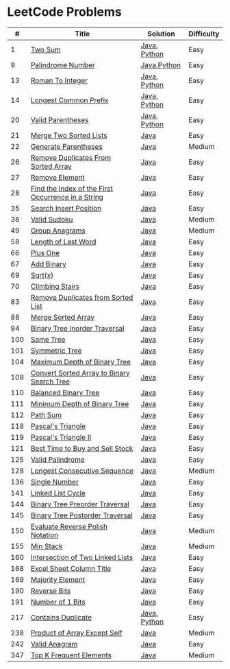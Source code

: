 LeetCode Problems
=================


| # | Title | Solution | Difficulty |
|---| ----- | -------- | ---------- |
|1|[Two Sum](https://leetcode.com/problems/two-sum/) | [Java](https://github.com/rokas293/LeetCode-Problems/blob/7426ec3b4403b735d60c71e3b0fc602c05ec754f/Algorithms/java/TwoSum/TwoSum.java), [Python](https://github.com/rokas293/LeetCode-Problems/blob/85e1e4bbcb41926639e9773315ec9feef517bc9e/Algorithms/python/TwoSum/TwoSum.py)|Easy|
|9|[Palindrome Number](https://leetcode.com/problems/palindrome-number/) | [Java](https://github.com/rokas293/LeetCode-Problems/blob/8d17e1d20b4d5fc86db5f3ada1eceaefc525b8e6/Algorithms/java/PalindromeNumber/PalindromeNumber.java),[Python](https://github.com/rokas293/LeetCode-Problems/blob/7cbbc71e6a7235fc582a0aa11c80b202ca05412f/Algorithms/python/PalindromeNumber/PalindromeNumber.py)|Easy|
|13|[Roman To Integer](https://leetcode.com/problems/roman-to-integer/) | [Java](https://github.com/rokas293/LeetCode-Problems/blob/1a4d192187fb254f0885fa5349bb137b18f165d9/Algorithms/java/RomanToInteger/RomanToInteger.java), [Python](https://github.com/rokas293/LeetCode-Problems/blob/48bbc65366e4a5cfe6493c918dbf4ef23664ebd8/Algorithms/python/RomanToInteger/RomanToInteger.py)|Easy|
|14|[Longest Common Prefix](https://leetcode.com/problems/longest-common-prefix/) | [Java](https://github.com/rokas293/LeetCode-Problems/blob/1a4d192187fb254f0885fa5349bb137b18f165d9/Algorithms/java/LongestCommonPrefix/LongestCommonPrefix.java), [Python](https://github.com/rokas293/LeetCode-Problems/blob/a4f328a4c3e1dd25c0a2b3ec9029756b7b724566/Algorithms/python/LongestCommonPrefix/LongestCommonPrefix.py)|Easy|
|20|[Valid Parentheses](https://leetcode.com/problems/valid-parentheses/) | [Java](https://github.com/rokas293/LeetCode-Problems/blob/a9dd46f0293b37087248083cc5dea4b024817a4e/Algorithms/java/ValidParenttheses/ValidParenttheses.java), [Python](https://github.com/rokas293/LeetCode-Problems/blob/25bc29266558b82e0acab9e84bfc5b82d90fbf76/Algorithms/python/ValidParenttheses/ValidParenttheses.py)|Easy|
|21|[Merge Two Sorted Lists](https://leetcode.com/problems/merge-two-sorted-lists/) | [Java](https://github.com/rokas293/LeetCode-Problems/blob/d210c0936d6cae03c45e93ce2d09285ecda57825/Algorithms/java/MergeTwoSortedLists/MergeTwoSortedLists.java)|Easy|
|22|[Generate Parentheses](https://leetcode.com/problems/generate-parentheses/) | [Java](https://github.com/rokas293/LeetCode-Problems/blob/e85891e2ad71b88b57b5ab5c55d36e21942bef86/Algorithms/java/GenerateParentheses/GenerateParentheses.java)|Medium|
|26|[Remove Duplicates From Sorted Array](https://leetcode.com/problems/remove-duplicates-from-sorted-array/) | [Java](https://github.com/rokas293/LeetCode-Problems/blob/28f84f63daa9b48a841aa886e44d366187aa6dc1/Algorithms/java/RemoveDuplicatesFromSortedArray/RemoveDuplicatesFromSortedArray.java)|Easy|
|27|[Remove Element](https://leetcode.com/problems/remove-element/) | [Java](https://github.com/rokas293/LeetCode-Problems/blob/159cb108f48a057e0b742669f49a79e5474555e7/Algorithms/java/RemoveElement/RemoveElement.java)|Easy|
|28|[Find the Index of the First Occurrence in a String](https://leetcode.com/problems/find-the-index-of-the-first-occurrence-in-a-string/) | [Java](https://github.com/rokas293/LeetCode-Problems/blob/ffbf374ef41ced76a48129a0c6b88f084a070739/Algorithms/java/FindTheIndexOfTheFirstOccurrenceInAString/FindTheIndexOfTheFirstOccurrenceInAString.java)|Easy|
|35|[Search Insert Position](https://leetcode.com/problems/search-insert-position/) | [Java](https://github.com/rokas293/LeetCode-Problems/blob/71a77fcb0788f20efe6c8967676c727132df6d02/Algorithms/java/SearchInsertPosition/SearchInsertPosition.java)|Easy|
|36|[Valid Sudoku](https://leetcode.com/problems/valid-sudoku/) | [Java](https://github.com/rokas293/LeetCode-Problems/blob/b59def669a2aeeeea027bce3f5e3e782c2f56405/Algorithms/java/ValidSudoku/ValidSudoku.java)|Medium|
|49|[Group Anagrams](https://leetcode.com/problems/group-anagrams/) | [Java](https://github.com/rokas293/LeetCode-Problems/blob/79c81cede6f41e8db12978f94b2a8d022b051859/Algorithms/java/GroupAnagrams/GroupAnagrams.java)|Medium|
|58|[Length of Last Word](https://leetcode.com/problems/length-of-last-word/) | [Java](https://github.com/rokas293/LeetCode-Problems/blob/2bfcef0c763817f2ef74f49fb7317188afe0db2d/Algorithms/java/LengthOfLastWord/LengthOfLastWord.java)|Easy|
|66|[Plus One](https://leetcode.com/problems/plus-one/) | [Java](https://github.com/rokas293/LeetCode-Problems/blob/fe6451cc31e90840d6c960676f4712aee8249341/Algorithms/java/PlusOne/PlusOne.java)|Easy|
|67|[Add Binary](https://leetcode.com/problems/add-binary/) | [Java](https://github.com/rokas293/LeetCode-Problems/blob/775dfa890f7341d94fa8355213e268ca625ad3f8/Algorithms/java/AddBinary/AddBinary.java)|Easy|
|69|[Sqrt(x)](https://leetcode.com/problems/sqrtx/) | [Java](https://github.com/rokas293/LeetCode-Problems/blob/5dc2d505fea840252abcebb8e4741a70eecf9564/Algorithms/java/Sqrt(x)/Sqrt(x).java)|Easy|
|70|[Climbing Stairs](https://leetcode.com/problems/climbing-stairs/) | [Java](https://github.com/rokas293/LeetCode-Problems/blob/7540fd1f6424ed055d0d876e4973aed78b2675fe/Algorithms/java/ClimbingStairs/ClimbingStairs.java)|Easy|
|83|[Remove Duplicates from Sorted List](https://leetcode.com/problems/remove-duplicates-from-sorted-list/) | [Java](https://github.com/rokas293/LeetCode-Problems/blob/8104d76df200ac56c26f2b5e52ba5322faa9bb64/Algorithms/java/RemoveDuplicatesFromSortedList/RemoveDuplicatesFromSortedList.java)|Easy|
|88|[Merge Sorted Array](https://leetcode.com/problems/merge-sorted-array/) | [Java](https://github.com/rokas293/LeetCode-Problems/blob/357eeca06aaaac251976fe189033bd13df3b4d18/Algorithms/java/MergeSortedArray/MergeSortedArray.java)|Easy|
|94|[Binary Tree Inorder Traversal](https://leetcode.com/problems/binary-tree-inorder-traversal/) | [Java](https://github.com/rokas293/LeetCode-Problems/blob/9c630cb2e64f6ac40efba247286ee7833899599d/Algorithms/java/BinaryTreeInorderTraversal/BinaryTreeInorderTraversal.java)|Easy|
|100|[Same Tree](https://leetcode.com/problems/same-tree/) | [Java](https://github.com/rokas293/LeetCode-Problems/blob/40570c45e5fb7f8a9bc1bf5628fca98864c3c7f5/Algorithms/java/SameTree/SameTree.java)|Easy|
|101|[Symmetric Tree](https://leetcode.com/problems/symmetric-tree/) | [Java](https://github.com/rokas293/LeetCode-Problems/blob/c23b48c9c04ca1e419268756a2ade0e652801489/Algorithms/java/SymmetricTree/SymmetricTree.java)|Easy|
|104|[Maximum Depth of Binary Tree](https://leetcode.com/problems/maximum-depth-of-binary-tree/) | [Java](https://github.com/rokas293/LeetCode-Problems/blob/6f81f52af739f6a46fef11c46471904dee4fd82d/Algorithms/java/MaximumDepthOfBinaryTree/MaximumDepthOfBinaryTree.java)|Easy|
|108|[Convert Sorted Array to Binary Search Tree](https://leetcode.com/problems/convert-sorted-array-to-binary-search-tree/) | [Java](https://github.com/rokas293/LeetCode-Problems/blob/615ee7841cd712c1132b9cd8c4b12b1b4cedd016/Algorithms/java/ConvertSortedArrayToBinarySearchTree/ConvertSortedArrayToBinarySearchTree.java)|Easy|
|110|[Balanced Binary Tree](https://leetcode.com/problems/balanced-binary-tree/) | [Java](https://github.com/rokas293/LeetCode-Problems/blob/e08216f45b1dd433adb4d22c73607360f1f57bc5/Algorithms/java/BalancedBinaryTree/BalancedBinaryTree.java)|Easy|
|111|[Minimum Depth of Binary Tree](https://leetcode.com/problems/minimum-depth-of-binary-tree/) | [Java](https://github.com/rokas293/LeetCode-Problems/blob/57f1b8f763d501938697ba020a40300fc4f69ed7/Algorithms/java/MinimumDepthOfBinaryTree/MinimumDepthOfBinaryTree.java)|Easy|
|112|[Path Sum](https://leetcode.com/problems/path-sum/) | [Java](https://github.com/rokas293/LeetCode-Problems/blob/3cb843110d3c739542ec9c1e4734c63a8a819aec/Algorithms/java/PathSum/PathSum.java)|Easy|
|118|[Pascal's Triangle](https://leetcode.com/problems/pascals-triangle/) | [Java](https://github.com/rokas293/LeetCode-Problems/blob/7d71676a87a9ba5b9656d8f4ec79ef8475647fcb/Algorithms/java/PascalsTriangle/PascalsTriangle.java)|Easy|
|119|[Pascal's Triangle II](https://leetcode.com/problems/pascals-triangle-ii/) | [Java](https://github.com/rokas293/LeetCode-Problems/blob/e45a27063e5b7c0f4da30cce3aab5b032262464e/Algorithms/java/PascalsTriangleII/PascalsTriangleII.java)|Easy|
|121|[Best Time to Buy and Sell Stock](https://leetcode.com/problems/best-time-to-buy-and-sell-stock/) | [Java](https://github.com/rokas293/LeetCode-Problems/blob/dcebdec90b13ba71e99f96579ae26365fb6e129c/Algorithms/java/BestTimeToBuyAndSellStock/BestTimeToBuyAndSellStock.java)|Easy|
|125|[Valid Palindrome](https://leetcode.com/problems/valid-palindrome/) | [Java](https://github.com/rokas293/LeetCode-Problems/blob/644e9e7ba0fc33ed67e2d1df6c81442cc726e5b6/Algorithms/java/ValidPalindrome/ValidPalindrome.java)|Easy|
|128|[Longest Consecutive Sequence](https://leetcode.com/problems/longest-consecutive-sequence/) | [Java](https://github.com/rokas293/LeetCode-Problems/blob/e295de49d0fc647e47d37dab085f06669e2df89a/Algorithms/java/LongestConsecutiveSequence/LongestConsecutiveSequence.java)|Medium|
|136|[Single Number](https://leetcode.com/problems/single-number/) | [Java](https://github.com/rokas293/LeetCode-Problems/blob/4cdd9446e648418c5efa8187dd4c0a002e1b3e20/Algorithms/java/SingleNumber/SingleNumber.java)|Easy|
|141|[Linked List Cycle](https://leetcode.com/problems/linked-list-cycle/) | [Java](https://github.com/rokas293/LeetCode-Problems/blob/e75cef79ce2286c83b2ffd1b8fb8a70375cd3c75/Algorithms/java/LinkedListCycle/LinkedListCycle.java)|Easy|
|144|[Binary Tree Preorder Traversal](https://leetcode.com/problems/binary-tree-preorder-traversal/) | [Java](https://github.com/rokas293/LeetCode-Problems/blob/b12c20539ce12ceef5920f33bf1c9f055ca670bc/Algorithms/java/BinaryTreePreorderTraversal/BinaryTreePreorderTraversal.java)|Easy|
|145|[Binary Tree Postorder Traversal](https://leetcode.com/problems/binary-tree-postorder-traversal/) | [Java](https://github.com/rokas293/LeetCode-Problems/blob/ceb2e0a7cbc7fb9f40ca90e1d8632afce8da4b98/Algorithms/java/BinaryTreePostorderTraversal/BinaryTreePostorderTraversal.java)|Easy|
|150|[Evaluate Reverse Polish Notation](https://leetcode.com/problems/evaluate-reverse-polish-notation/) | [Java](https://github.com/rokas293/LeetCode-Problems/blob/b9281a6e239025d50c1c91dca6adef1871f72db7/Algorithms/java/EvaluateReversePolishNotation/EvaluateReversePolishNotation.java)|Medium|
|155|[Min Stack](https://leetcode.com/problems/min-stack/) | [Java](https://github.com/rokas293/LeetCode-Problems/blob/6393b1d507392cccc2df80098f81c9b984a61fb1/Algorithms/java/MinStack/MinStack.java)|Medium|
|160|[Intersection of Two Linked Lists](https://leetcode.com/problems/intersection-of-two-linked-lists/) | [Java](https://github.com/rokas293/LeetCode-Problems/blob/961feaf0cb520afa9a13b9e5f2ab183951f7ff79/Algorithms/java/IntersectionOfTwoLinkedLists/IntersectionOfTwoLinkedLists.java)|Easy|
|168|[Excel Sheet Column Title](https://leetcode.com/problems/excel-sheet-column-title/) | [Java](https://github.com/rokas293/LeetCode-Problems/blob/715f07575001b23a4073d50aaaf972239130312c/Algorithms/java/ExcelSheetColumnTitle/ExcelSheetColumnTitle.java)|Easy|
|169|[Majority Element](https://leetcode.com/problems/majority-element/) | [Java](https://github.com/rokas293/LeetCode-Problems/blob/c67f00783fe44984eafaacf6a66eb21f97fcc6ee/Algorithms/java/MajorityElement/MajorityElement.java)|Easy|
|190|[Reverse Bits](https://leetcode.com/problems/reverse-bits/) | [Java](https://github.com/rokas293/LeetCode-Problems/blob/ab086d14c70594667e2ab2ef0228fd6094cfd850/Algorithms/java/ReverseBit/ReverseBits.java)|Easy|
|191|[Number of 1 Bits](https://leetcode.com/problems/number-of-1-bits/) | [Java](https://github.com/rokas293/LeetCode-Problems/blob/431d74a4cc08a709161b540655869213b1a5d057/Algorithms/java/NumberOf1Bits/NumberOf1Bits.java)|Easy|
|217|[Contains Duplicate](https://leetcode.com/problems/contains-duplicate/) | [Java](https://github.com/rokas293/LeetCode-Problems/blob/d6b2af1db8718079c8d315b8793f628b62ac2966/Algorithms/java/ContainsDuplicate/ContainsDuplicate.java), [Python](https://github.com/rokas293/LeetCode-Problems/blob/b58533a765b715949e270e425d6b1f64010d45be/Algorithms/python/ContainsDuplicate/ContainsDuplicate.py)|Easy|
|238|[Product of Array Except Self](https://leetcode.com/problems/product-of-array-except-self/) | [Java](https://github.com/rokas293/LeetCode-Problems/blob/e9f3428879b868a24cdf70716198bd13359d9ef3/Algorithms/java/ProductOfArrayExceptSelf/ProductOfArrayExceptSelf.java)|Medium|
|242|[Valid Anagram](https://leetcode.com/problems/valid-anagram/) | [Java](https://github.com/rokas293/LeetCode-Problems/blob/c1538f7040da676c422aed6ed44ab16d31328e57/Algorithms/java/ValidAnagram/ValidAnagram.java)|Easy|
|347|[Top K Frequent Elements](https://leetcode.com/problems/top-k-frequent-elements/) | [Java](https://github.com/rokas293/LeetCode-Problems/blob/892dd2ab552c7f7940e8067492da5d24729b855a/Algorithms/java/TopKFrequentElements/TopKFrequentElements.java)|Medium|

